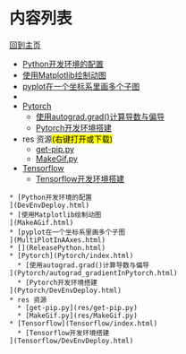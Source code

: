 
# 内容列表

[回到主页](https://charleechan.github.io/MyWiki)

* [Python开发环境的配置
](DevEnvDeploy.html)
* [使用Matplotlib绘制动图
](MakeAGif.html)
* [pyplot在一个坐标系里画多个子图
](MultiPlotInAAxes.html)
* [](ReleasePython.html)
* [Pytorch](Pytorch/index.html)
  * [使用autograd.grad()计算导数与偏导
](Pytorch/autograd_gradientInPytorch.html)
  * [Pytorch开发环境搭建
](Pytorch/DevEnvDeploy.html)
* res 资源<mark>(右键打开或下载)</mark>
  * [get-pip.py](res/get-pip.py)
  * [MakeGif.py](res/MakeGif.py)
* [Tensorflow](Tensorflow/index.html)
  * [Tensorflow开发环境搭建
](Tensorflow/DevEnvDeploy.html)


```mind:height=300,title=内容概要,color
* [Python开发环境的配置
](DevEnvDeploy.html)
* [使用Matplotlib绘制动图
](MakeAGif.html)
* [pyplot在一个坐标系里画多个子图
](MultiPlotInAAxes.html)
* [](ReleasePython.html)
* [Pytorch](Pytorch/index.html)
  * [使用autograd.grad()计算导数与偏导
](Pytorch/autograd_gradientInPytorch.html)
  * [Pytorch开发环境搭建
](Pytorch/DevEnvDeploy.html)
* res 资源
  * [get-pip.py](res/get-pip.py)
  * [MakeGif.py](res/MakeGif.py)
* [Tensorflow](Tensorflow/index.html)
  * [Tensorflow开发环境搭建
](Tensorflow/DevEnvDeploy.html)
```
